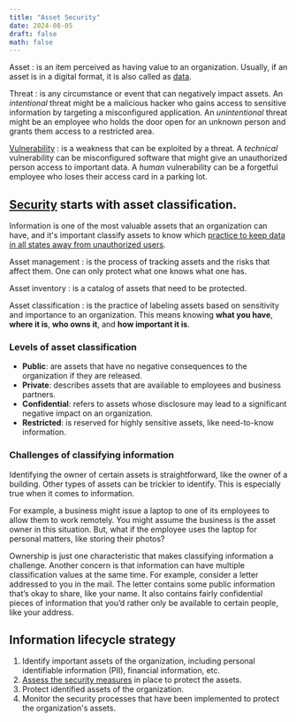```yaml
---
title: "Asset Security"
date: 2024-08-05
draft: false
math: false
---
```


Asset
: is an item perceived as having value to an organization. Usually, if
an asset is in a digital format, it is also called as
[data](/data-management).

Threat
: is any circumstance or event that can negatively impact assets.
An *intentional* threat might be a malicious hacker who gains access to
sensitive information by targeting a misconfigured application. An
*unintentional* threat might be an employee who holds the door open for
an unknown person and grants them access to a restricted area.

[Vulnerability](/vulnerability-management)
: is a weakness that can be exploited by a threat.
A *technical* vulnerability can be misconfigured software that might
give an unauthorized person access to important data. A *human*
vulnerability can be a forgetful employee who loses their access card in
a parking lot.

## [Security](/security) starts with asset classification.

Information is one of the most valuable assets that an organization can
have, and it's important classify assets to know which
[practice to keep data in all states away from unauthorized users](/infosec).

Asset management
: is the process of tracking assets and the risks that affect them.
One can only protect what one knows what one has.

Asset inventory
: is a catalog of assets that need to be protected.

Asset classification
: is the practice of labeling assets based on sensitivity and importance
to an organization. This means knowing **what you have**, **where it
is**, **who owns it**, and **how important it is**.

### Levels of asset classification

- **Public**: are assets that have no negative consequences to the
  organization if they are released.
- **Private**: describes assets that are available to employees
  and business partners.
- **Confidential**: refers to assets whose disclosure may lead to a
  significant negative impact on an organization.
- **Restricted**: is reserved for highly sensitive assets, like
  need-to-know information.

### Challenges of classifying information

Identifying the owner of certain assets is straightforward, like the
owner of a building. Other types of assets can be trickier to identify.
This is especially true when it comes to information.

For example, a business might issue a laptop to one of its employees to
allow them to work remotely. You might assume the business is the asset
owner in this situation. But, what if the employee uses the laptop for
personal matters, like storing their photos?

Ownership is just one characteristic that makes classifying information
a challenge. Another concern is that information can have multiple
classification values at the same time. For example, consider a letter
addressed to you in the mail. The letter contains some public
information that’s okay to share, like your name. It also contains
fairly confidential pieces of information that you’d rather only be
available to certain people, like your address.

## Information lifecycle strategy

1. Identify important assets of the organization, including personal
   identifiable information (PII), financial information, etc.
2. [Assess the security measures](/vulnerability-scanning) in place to
   protect the assets.
3. Protect identified assets of the organization.
4. Monitor the security processes that have been implemented to protect
   the organization's assets.
